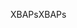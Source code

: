<span data-ttu-id="a373b-101">XBAPs</span><span class="sxs-lookup"><span data-stu-id="a373b-101">XBAPs</span></span>